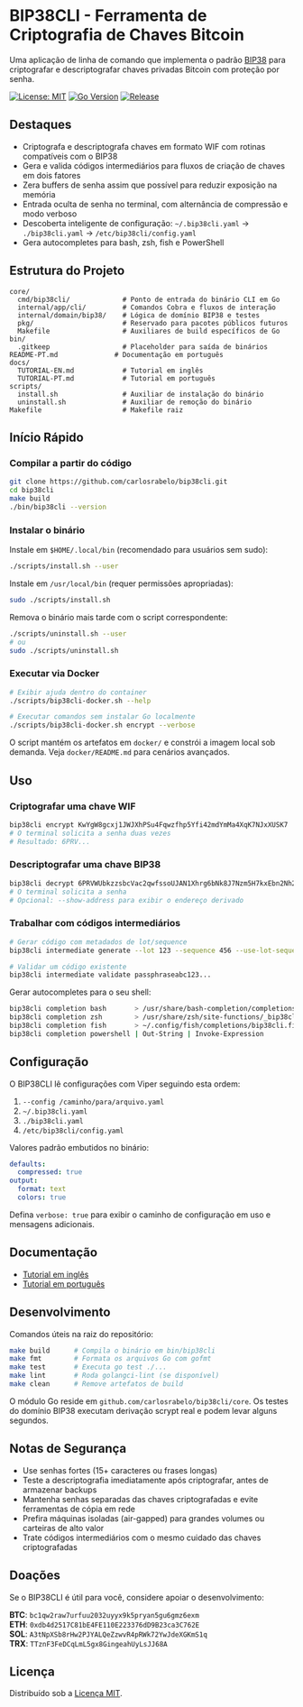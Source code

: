 # BIP38CLI - Ferramenta de Criptografia de Chaves Bitcoin

Uma aplicação de linha de comando que implementa o padrão [BIP38](https://github.com/bitcoin/bips/blob/master/bip-0038.mediawiki) para criptografar e descriptografar chaves privadas Bitcoin com proteção por senha.

[![License: MIT](https://img.shields.io/badge/License-MIT-yellow.svg)](https://opensource.org/licenses/MIT)
[![Go Version](https://img.shields.io/badge/Go-1.24%2B-blue.svg)](https://go.dev/)
[![Release](https://img.shields.io/github/release/carlosrabelo/bip38cli.svg)](https://github.com/carlosrabelo/bip38cli/releases)

## Destaques

- Criptografa e descriptografa chaves em formato WIF com rotinas compatíveis com o BIP38
- Gera e valida códigos intermediários para fluxos de criação de chaves em dois fatores
- Zera buffers de senha assim que possível para reduzir exposição na memória
- Entrada oculta de senha no terminal, com alternância de compressão e modo verboso
- Descoberta inteligente de configuração: `~/.bip38cli.yaml` → `./bip38cli.yaml` → `/etc/bip38cli/config.yaml`
- Gera autocompletes para bash, zsh, fish e PowerShell

## Estrutura do Projeto

```
core/
  cmd/bip38cli/             # Ponto de entrada do binário CLI em Go
  internal/app/cli/         # Comandos Cobra e fluxos de interação
  internal/domain/bip38/    # Lógica de domínio BIP38 e testes
  pkg/                      # Reservado para pacotes públicos futuros
  Makefile                  # Auxiliares de build específicos de Go
bin/
  .gitkeep                  # Placeholder para saída de binários
README-PT.md              # Documentação em português
docs/
  TUTORIAL-EN.md            # Tutorial em inglês
  TUTORIAL-PT.md            # Tutorial em português
scripts/
  install.sh                # Auxiliar de instalação do binário
  uninstall.sh              # Auxiliar de remoção do binário
Makefile                    # Makefile raiz
```

## Início Rápido

### Compilar a partir do código

```bash
git clone https://github.com/carlosrabelo/bip38cli.git
cd bip38cli
make build
./bin/bip38cli --version
```

### Instalar o binário

Instale em `$HOME/.local/bin` (recomendado para usuários sem sudo):

```bash
./scripts/install.sh --user
```

Instale em `/usr/local/bin` (requer permissões apropriadas):

```bash
sudo ./scripts/install.sh
```

Remova o binário mais tarde com o script correspondente:

```bash
./scripts/uninstall.sh --user
# ou
sudo ./scripts/uninstall.sh
```

### Executar via Docker

```bash
# Exibir ajuda dentro do container
./scripts/bip38cli-docker.sh --help

# Executar comandos sem instalar Go localmente
./scripts/bip38cli-docker.sh encrypt --verbose
```

O script mantém os artefatos em `docker/` e constrói a imagem local sob demanda. Veja `docker/README.md` para cenários avançados.

## Uso

### Criptografar uma chave WIF

```bash
bip38cli encrypt KwYgW8gcxj1JWJXhPSu4Fqwzfhp5Yfi42mdYmMa4XqK7NJxXUSK7
# O terminal solicita a senha duas vezes
# Resultado: 6PRV...
```

### Descriptografar uma chave BIP38

```bash
bip38cli decrypt 6PRVWUbkzzsbcVac2qwfssoUJAN1Xhrg6bNk8J7Nzm5H7kxEbn2Nh2ZoGg
# O terminal solicita a senha
# Opcional: --show-address para exibir o endereço derivado
```

### Trabalhar com códigos intermediários

```bash
# Gerar código com metadados de lot/sequence
bip38cli intermediate generate --lot 123 --sequence 456 --use-lot-sequence

# Validar um código existente
bip38cli intermediate validate passphraseabc123...
```

Gerar autocompletes para o seu shell:

```bash
bip38cli completion bash       > /usr/share/bash-completion/completions/bip38cli
bip38cli completion zsh        > /usr/share/zsh/site-functions/_bip38cli
bip38cli completion fish       > ~/.config/fish/completions/bip38cli.fish
bip38cli completion powershell | Out-String | Invoke-Expression
```

## Configuração

O BIP38CLI lê configurações com Viper seguindo esta ordem:

1. `--config /caminho/para/arquivo.yaml`
2. `~/.bip38cli.yaml`
3. `./bip38cli.yaml`
4. `/etc/bip38cli/config.yaml`

Valores padrão embutidos no binário:

```yaml
defaults:
  compressed: true
output:
  format: text
  colors: true
```

Defina `verbose: true` para exibir o caminho de configuração em uso e mensagens adicionais.

## Documentação

- [Tutorial em inglês](docs/TUTORIAL-EN.md)
- [Tutorial em português](docs/TUTORIAL-PT.md)

## Desenvolvimento

Comandos úteis na raiz do repositório:

```bash
make build      # Compila o binário em bin/bip38cli
make fmt        # Formata os arquivos Go com gofmt
make test       # Executa go test ./...
make lint       # Roda golangci-lint (se disponível)
make clean      # Remove artefatos de build
```

O módulo Go reside em `github.com/carlosrabelo/bip38cli/core`. Os testes do domínio BIP38 executam derivação scrypt real e podem levar alguns segundos.

## Notas de Segurança

- Use senhas fortes (15+ caracteres ou frases longas)
- Teste a descriptografia imediatamente após criptografar, antes de armazenar backups
- Mantenha senhas separadas das chaves criptografadas e evite ferramentas de cópia em rede
- Prefira máquinas isoladas (air-gapped) para grandes volumes ou carteiras de alto valor
- Trate códigos intermediários com o mesmo cuidado das chaves criptografadas

## Doações

Se o BIP38CLI é útil para você, considere apoiar o desenvolvimento:

**BTC**: `bc1qw2raw7urfuu2032uyyx9k5pryan5gu6gmz6exm`  
**ETH**: `0xdb4d2517C81bE4FE110E223376dD9B23ca3C762E`  
**SOL**: `A3tNpXSb8rHw2PJYALQeZzwvR4pRWk72YwJdeXGKmS1q`  
**TRX**: `TTznF3FeDCqLmL5gx8GingeahUyLsJJ68A`

## Licença

Distribuído sob a [Licença MIT](LICENSE).
